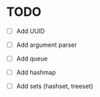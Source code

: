 # TODO

* [ ] Add UUID
* [ ] Add argument parser
* [ ] Add queue
* [ ] Add hashmap
* [ ] Add sets (hashset, treeset)

